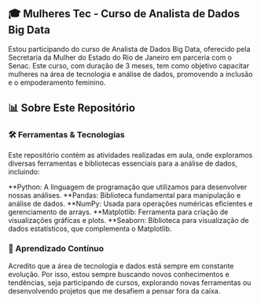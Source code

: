 

## 🎓 Mulheres Tec - Curso de Analista de Dados Big Data

Estou participando do curso de Analista de Dados Big Data, oferecido pela Secretaria da Mulher do Estado do Rio de Janeiro em parceria com o Senac. Este curso, com duração de 3 meses, tem como objetivo capacitar mulheres na área de tecnologia e análise de dados, promovendo a inclusão e o empoderamento feminino.

## 📊 Sobre Este Repositório

### 🛠️ Ferramentas & Tecnologias
Este repositório contém as atividades realizadas em aula, onde exploramos diversas ferramentas e bibliotecas essenciais para a análise de dados, incluindo:

**Python: A linguagem de programação que utilizamos para desenvolver nossas análises.
**Pandas: Biblioteca fundamental para manipulação e análise de dados.
**NumPy: Usada para operações numéricas eficientes e gerenciamento de arrays.
**Matplotlib: Ferramenta para criação de visualizações gráficas e plots.
**Seaborn: Biblioteca para visualização de dados estatísticos, que complementa o Matplotlib.

### 🌱 Aprendizado Contínuo
Acredito que a área de tecnologia e dados está sempre em constante evolução. Por isso, estou sempre buscando novos conhecimentos e tendências, seja participando de cursos, explorando novas ferramentas ou desenvolvendo projetos que me desafiem a pensar fora da caixa.
